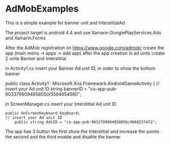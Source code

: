 # AdMobExamples
This is a simple example for banner unit and InterstitialAd

The project target is android 4.4 and use Xamarin.GooglePlayServices.Ads and Xamarin.Forms

After the AdMob registration on https://www.google.com/admob/ create the  app (main menu -> apps -> add app) after the app creation in ad units create 2 units Banner and Interstitial.

in Activity1.cs insert your Banner Ad unit ID, in order to show the bottom banner 

  public class Activity1 : Microsoft.Xna.Framework.AndroidGameActivity
        {
        // insert your Ad unit ID
            string bannerID = "ca-app-pub-9033799094858050/5564654580";
 
 
 in ScreenManager.cs insert your Interstitial Ad unit ID
 
    public OnScreenKeyboard keyBoard;
    // insert your Ad unit ID
        public string AdsID = "ca-app-pub-9033799094858050/4668237472";
  

The app has 3 button the first show the Interstitial and increase the points the second and the third enable and disable the banner
